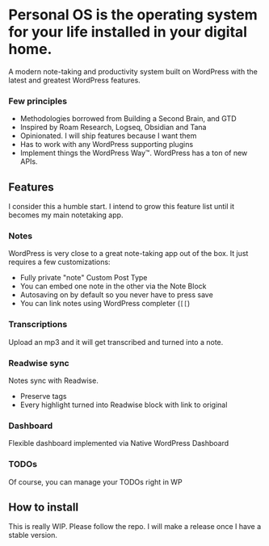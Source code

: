 # Personal OS is the operating system for your life installed in your digital home.

A modern note-taking and productivity system built on WordPress with the latest and greatest WordPress features.

### Few principles

- Methodologies borrowed from Building a Second Brain, and GTD
- Inspired by Roam Research, Logseq, Obsidian and Tana
- Opinionated. I will ship features because I want them
- Has to work with any WordPress supporting plugins
- Implement things the WordPress Way™. WordPress has a ton of new APIs.

## Features

I consider this a humble start. I intend to grow this feature list until it becomes my main notetaking app.

### Notes

WordPress is very close to a great note-taking app out of the box. It just requires a few customizations:

- Fully private "note" Custom Post Type
- You can embed one note in the other via the Note Block
- Autosaving on by default so you never have to press save
- You can link notes using WordPress completer (`[[`)

### Transcriptions

Upload an mp3 and it will get transcribed and turned into a note.

### Readwise sync

Notes sync with Readwise.

- Preserve tags
- Every highlight turned into Readwise block with link to original
 
### Dashboard

Flexible dashboard implemented via Native WordPress Dashboard

### TODOs

Of course, you can manage your TODOs right in WP

## How to install

This is really WIP. Please follow the repo.
I will make a release once I have a stable version.